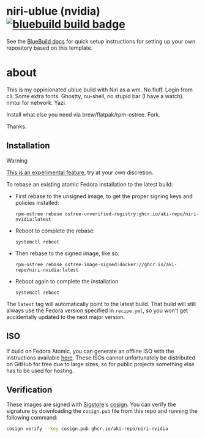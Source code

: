 # niri-ublue (nvidia) &nbsp; [![bluebuild build badge](https://github.com/aki-repo/niri-nvidia/actions/workflows/build.yml/badge.svg)](https://github.com/aki-repo/niri-nvidia/actions/workflows/build.yml)

See the [BlueBuild docs](https://blue-build.org/how-to/setup/) for quick setup instructions for setting up your own repository based on this template.


# about

This is my oppinionated ublue build with Niri as a wm. No fluff. Login from cli. Some extra fonts. Ghostty, nu-shell, no stupid bar (I have a watch).
nmtui for network. Yazi.

Install what else you need via brew/flatpak/rpm-ostree. Fork.

Thanks.

## Installation

> [!WARNING]  
> [This is an experimental feature](https://www.fedoraproject.org/wiki/Changes/OstreeNativeContainerStable), try at your own discretion.

To rebase an existing atomic Fedora installation to the latest build:

- First rebase to the unsigned image, to get the proper signing keys and policies installed:
  ```
  rpm-ostree rebase ostree-unverified-registry:ghcr.io/aki-repo/niri-nvidia:latest
  ```
- Reboot to complete the rebase:
  ```
  systemctl reboot
  ```
- Then rebase to the signed image, like so:
  ```
  rpm-ostree rebase ostree-image-signed:docker://ghcr.io/aki-repo/niri-nvidia:latest
  ```
- Reboot again to complete the installation
  ```
  systemctl reboot
  ```

The `latest` tag will automatically point to the latest build. That build will still always use the Fedora version specified in `recipe.yml`, so you won't get accidentally updated to the next major version.

## ISO

If build on Fedora Atomic, you can generate an offline ISO with the instructions available [here](https://blue-build.org/learn/universal-blue/#fresh-install-from-an-iso). These ISOs cannot unfortunately be distributed on GitHub for free due to large sizes, so for public projects something else has to be used for hosting.

## Verification

These images are signed with [Sigstore](https://www.sigstore.dev/)'s [cosign](https://github.com/sigstore/cosign). You can verify the signature by downloading the `cosign.pub` file from this repo and running the following command:

```bash
cosign verify --key cosign.pub ghcr.io/aki-repo/niri-nvidia
```
